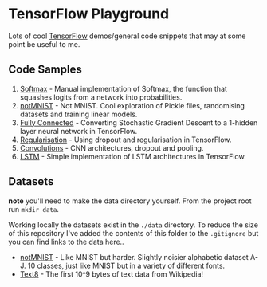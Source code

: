 # TensorFlow Playground

Lots of cool [TensorFlow](https://www.tensorflow.org) demos/general code snippets that may at some point be useful to me.

## Code Samples

1. [Softmax](./code/softmax.py) - Manual implementation of Softmax, the function that squashes logits from a network into probabilities.
2. [notMNIST](./code/notmnist.ipynb) - Not MNIST. Cool exploration of Pickle files, randomising datasets and training linear models.
3. [Fully Connected](./code/fullyconnected.ipynb) - Converting Stochastic Gradient Descent to a 1-hidden layer neural network in TensorFlow.
4. [Regularisation](./code/regularisation.ipynb) - Using dropout and regularisation in TensorFlow.
5. [Convolutions](./code/convolutions.ipynb) - CNN architectures, dropout and pooling.
6. [LSTM](./code/lstm.ipynb) - Simple implementation of LSTM architectures in TensorFlow.

## Datasets

**note** you'll need to make the data directory yourself. From the project root run `mkdir data`.

Working locally the datasets exist in the `./data` directory. To reduce the size of this repository I've added the contents of this folder to the `.gitignore` but you can find links to the data here..

* [notMNIST](https://www.kaggle.com/lubaroli/notmnist) - Like MNIST but harder. Slightly noisier alphabetic dataset A-J. 10 classes, just like MNIST but in a variety of different fonts.
* [Text8](http://mattmahoney.net/dc/textdata) - The first 10^9 bytes of text data from Wikipedia!
